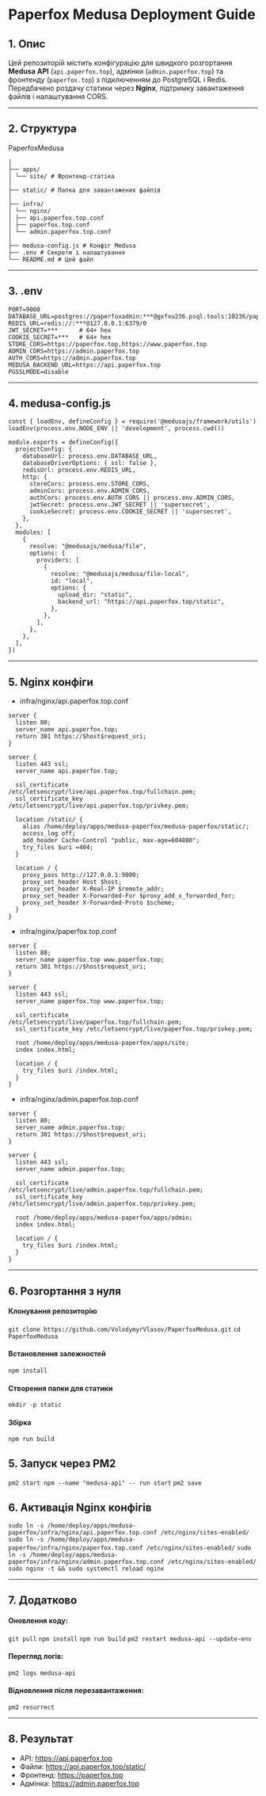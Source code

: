 # Paperfox Medusa Deployment Guide

## 1. Опис
Цей репозиторій містить конфігурацію для швидкого розгортання **Medusa API** (`api.paperfox.top`), адмінки (`admin.paperfox.top`) та фронтенду (`paperfox.top`) з підключенням до PostgreSQL і Redis.  
Передбачено роздачу статики через **Nginx**, підтримку завантаження файлів і налаштування CORS.

---

## 2. Структура
PaperfoxMedusa
```
│
├── apps/
│ └── site/ # Фронтенд-статіка
│
├── static/ # Папка для завантажених файлів
│
├── infra/
│ └── nginx/
│ ├── api.paperfox.top.conf
│ ├── paperfox.top.conf
│ └── admin.paperfox.top.conf
│
├── medusa-config.js # Конфіг Medusa
├── .env # Секрети і налаштування
└── README.md # Цей файл
```


---

## 3. .env
```
PORT=9000
DATABASE_URL=postgres://paperfoxadmin:***@gxfxu236.psql.tools:10236/paperfoxdb
REDIS_URL=redis://:***@127.0.0.1:6379/0
JWT_SECRET=***      # 64+ hex
COOKIE_SECRET=***   # 64+ hex
STORE_CORS=https://paperfox.top,https://www.paperfox.top
ADMIN_CORS=https://admin.paperfox.top
AUTH_CORS=https://admin.paperfox.top
MEDUSA_BACKEND_URL=https://api.paperfox.top
PGSSLMODE=disable
```

---

## 4. medusa-config.js
```
const { loadEnv, defineConfig } = require('@medusajs/framework/utils')
loadEnv(process.env.NODE_ENV || 'development', process.cwd())

module.exports = defineConfig({
  projectConfig: {
    databaseUrl: process.env.DATABASE_URL,
    databaseDriverOptions: { ssl: false },
    redisUrl: process.env.REDIS_URL,
    http: {
      storeCors: process.env.STORE_CORS,
      adminCors: process.env.ADMIN_CORS,
      authCors: process.env.AUTH_CORS || process.env.ADMIN_CORS,
      jwtSecret: process.env.JWT_SECRET || 'supersecret',
      cookieSecret: process.env.COOKIE_SECRET || 'supersecret',
    },
  },
  modules: [
    {
      resolve: "@medusajs/medusa/file",
      options: {
        providers: [
          {
            resolve: "@medusajs/medusa/file-local",
            id: "local",
            options: {
              upload_dir: "static",
              backend_url: "https://api.paperfox.top/static",
            },
          },
        ],
      },
    },
  ],
})
```

---

## 5. Nginx конфіги
- infra/nginx/api.paperfox.top.conf
```
server {
  listen 80;
  server_name api.paperfox.top;
  return 301 https://$host$request_uri;
}

server {
  listen 443 ssl;
  server_name api.paperfox.top;

  ssl_certificate     /etc/letsencrypt/live/api.paperfox.top/fullchain.pem;
  ssl_certificate_key /etc/letsencrypt/live/api.paperfox.top/privkey.pem;

  location /static/ {
    alias /home/deploy/apps/medusa-paperfox/medusa-paperfox/static/;
    access_log off;
    add_header Cache-Control "public, max-age=604800";
    try_files $uri =404;
  }

  location / {
    proxy_pass http://127.0.0.1:9000;
    proxy_set_header Host $host;
    proxy_set_header X-Real-IP $remote_addr;
    proxy_set_header X-Forwarded-For $proxy_add_x_forwarded_for;
    proxy_set_header X-Forwarded-Proto $scheme;
  }
}
```

- infra/nginx/paperfox.top.conf
```
server {
  listen 80;
  server_name paperfox.top www.paperfox.top;
  return 301 https://$host$request_uri;
}

server {
  listen 443 ssl;
  server_name paperfox.top www.paperfox.top;

  ssl_certificate     /etc/letsencrypt/live/paperfox.top/fullchain.pem;
  ssl_certificate_key /etc/letsencrypt/live/paperfox.top/privkey.pem;

  root /home/deploy/apps/medusa-paperfox/apps/site;
  index index.html;
  
  location / {
    try_files $uri /index.html;
  }
}
```

- infra/nginx/admin.paperfox.top.conf
```
server {
  listen 80;
  server_name admin.paperfox.top;
  return 301 https://$host$request_uri;
}

server {
  listen 443 ssl;
  server_name admin.paperfox.top;

  ssl_certificate     /etc/letsencrypt/live/admin.paperfox.top/fullchain.pem;
  ssl_certificate_key /etc/letsencrypt/live/admin.paperfox.top/privkey.pem;

  root /home/deploy/apps/medusa-paperfox/apps/admin;
  index index.html;
  
  location / {
    try_files $uri /index.html;
  }
}
```

---

## 6. Розгортання з нуля
#### Клонування репозиторію
`git clone https://github.com/VolodymyrVlasov/PaperfoxMedusa.git`
`cd PaperfoxMedusa`

#### Встановлення залежностей
`npm install`

#### Створення папки для статики
`mkdir -p static`

#### Збірка
`npm run build`

## 5. Запуск через PM2
`pm2 start npm --name "medusa-api" -- run start`
`pm2 save`

## 6. Активація Nginx конфігів
`sudo ln -s /home/deploy/apps/medusa-paperfox/infra/nginx/api.paperfox.top.conf /etc/nginx/sites-enabled/`
`sudo ln -s /home/deploy/apps/medusa-paperfox/infra/nginx/paperfox.top.conf /etc/nginx/sites-enabled/`
`sudo ln -s /home/deploy/apps/medusa-paperfox/infra/nginx/admin.paperfox.top.conf /etc/nginx/sites-enabled/`
`sudo nginx -t && sudo systemctl reload nginx`

---

## 7. Додатково
#### Оновлення коду:
`git pull`
`npm install`
`npm run build`
`pm2 restart medusa-api --update-env`

#### Перегляд логів:
`pm2 logs medusa-api`

#### Відновлення після перезавантаження:
`pm2 resurrect`

---

## 8. Результат
- API: https://api.paperfox.top
- Файли: https://api.paperfox.top/static/<filename>
- Фронтенд: https://paperfox.top
- Адмінка: https://admin.paperfox.top
